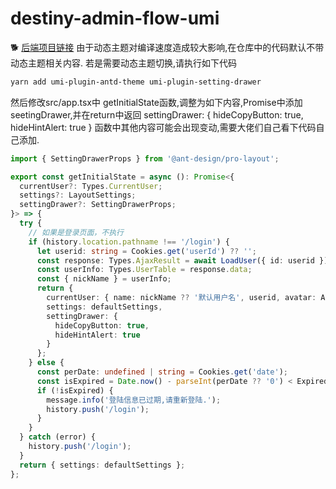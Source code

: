 # destiny-admin-flow-umi
🐕
[后端项目链接](https://github.com/GeorGeWzw/Destiny.Core.Flow)
由于动态主题对编译速度造成较大影响,在仓库中的代码默认不带动态主题相关内容.
若是需要动态主题切换,请执行如下代码
```bash
yarn add umi-plugin-antd-theme umi-plugin-setting-drawer
```
然后修改src/app.tsx中
getInitialState函数,调整为如下内容,Promise中添加seetingDrawer,并在return中返回
settingDrawer: {
          hideCopyButton: true,
          hideHintAlert: true
}
函数中其他内容可能会出现变动,需要大佬们自己看下代码自己添加.
```typescript
import { SettingDrawerProps } from '@ant-design/pro-layout';
```
```typescript
export const getInitialState = async (): Promise<{
  currentUser?: Types.CurrentUser;
  settings?: LayoutSettings;
  settingDrawer?: SettingDrawerProps;
}> => {
  try {
    // 如果是登录页面，不执行
    if (history.location.pathname !== '/login') {
      let userid: string = Cookies.get('userId') ?? '';
      const response: Types.AjaxResult = await LoadUser({ id: userid });
      const userInfo: Types.UserTable = response.data;
      const { nickName } = userInfo;
      return {
        currentUser: { name: nickName ?? '默认用户名', userid, avatar: AvatarGif },
        settings: defaultSettings,
        settingDrawer: {
          hideCopyButton: true,
          hideHintAlert: true
        }
      };
    } else {
      const perDate: undefined | string = Cookies.get('date');
      const isExpired = Date.now() - parseInt(perDate ?? '0') < ExpiredTime;
      if (!isExpired) {
        message.info('登陆信息已过期,请重新登陆.');
        history.push('/login');
      }
    }
  } catch (error) {
    history.push('/login');
  }
  return { settings: defaultSettings };
};
```
